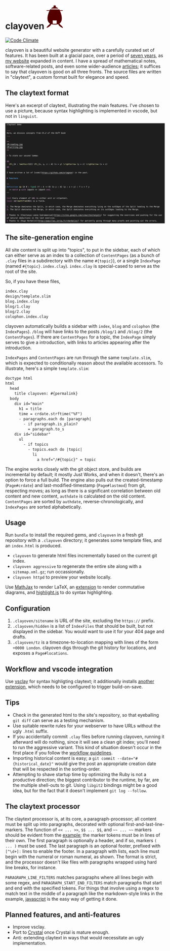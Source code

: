 # clayoven ![logo](assets/clayoven.png)

[![Code Climate](https://codeclimate.com/github/artagnon/clayoven.png)](https://codeclimate.com/github/artagnon/clayoven)

clayoven is a beautiful website generator with a carefully curated set of features. It has been built at a glacial pace, over a period of [seven years](https://github.com/artagnon/clayoven/commit/d4d40161e9f76dbe74078c669de9af698cf621d6), as [my website](https://artagnon.com) expanded in content. I have a spread of mathematical notes, software-related posts, and even some wider-audience [articles](https://artagnon.com/articles); it suffices to say that clayoven is good on all three fronts. The source files are written in "claytext", a custom format built for elegance and speed.

## The claytext format

Here's an excerpt of claytext, illustrating the main features. I've chosen to use a picture, because syntax highlighting is implemented in vscode, but not in `linguist`.

![vsclay demo](assets/vsclay-demo.png)

## The site-generation engine

All site content is split up into "topics", to put in the sidebar, each of which can either serve as an index to a collection of `ContentPages` (as a bunch of `.clay` files in a subdirectory with the name `#{topic}`), or a single `IndexPage` (named `#{topic}.index.clay`). `index.clay` is special-cased to serve as the root of the site.

So, if you have these files,

    index.clay
    design/template.slim
    blog.index.clay
    blog/1.clay
    blog/2.clay
    colophon.index.clay

clayoven automatically builds a sidebar with `index`, `blog` and `colophon` (the `IndexPages`). `/blog` will have links to the posts `/blog/1` and `/blog/2` (the `ContentPages`). If there are `ContentPages` for a topic, the `IndexPage` simply serves to give a introduction, with links to articles appearing after the introduction.

`IndexPages` and `ContentPages` are run through the same `template.slim`, which is expected to conditionally reason about the available accessors. To illustrate, here's a simple `template.slim`:

```slim
doctype html
html
  head
    title clayoven: #{permalink}
  body
    div id="main"
      h1 = title
      time = crdate.strftime("%F")
      - paragraphs.each do |paragraph|
        - if paragraph.is_plain?
          = paragraph.to_s
    div id="sidebar"
      ul
        - if topics
          - topics.each do |topic|
            li
              a href="/#{topic}" = topic
```

The engine works closely with the git object store, and builds are incremental by default; it mostly Just Works, and when it doesn't, there's an option to force a full build. The engine also pulls out the created-timestamp (`Page#crdate`) and last-modified-timestamp (`Page#lastmod`) from git, respecting moves; as long as there is a significant correlation between old content and new content, `authdate` is calculated on the old content. `ContentPages` are sorted by `authdate`, reverse-chronologically, and `IndexPages` are sorted alphabetically.

## Usage

Run `bundle` to install the required gems, and `clayoven` in a fresh git repository with a `.clayoven` directory; it generates some template files, and an `index.html` is produced.

- `clayoven` to generate html files incrementally based on the current git index.
- `clayoven aggressive` to regenerate the entire site along with a `sitemap.xml.gz`; run occassionally.
- `clayoven httpd` to preview your website locally.

Use [MathJax](https://www.mathjax.org) to render LaTeX, an [extension](https://github.com/sonoisa/XyJax) to render commutative diagrams, and [highlight.js](https://highlightjs.org) to do syntax highlighting.

## Configuration

1. `.clayoven/sitename` is URL of the site, excluding the `https://` prefix.
2. `.clayoven/hidden` is a list of `IndexFiles` that should be built, but not displayed in the sidebar. You would want to use it for your 404 page and drafts.
3. `.clayoven/tz` is a timezone-to-location mapping with lines of the form `+0000 London`. clayoven digs through the git history for locations, and exposes a `Page#locations`.

## Workflow and vscode integration

Use [vsclay](https://github.com/artagnon/vsclay) for syntax highligting claytext; it additionally installs [another extension](https://marketplace.visualstudio.com/items?itemName=Gruntfuggly.triggertaskonsave), which needs to be configured to trigger build-on-save.

## Tips

- Check in the generated html to the site's repository, so that eyeballing `git diff` can serve as a testing mechanism.
- Use suitable rewrite rules for your webserver to have URLs without the ugly `.html` suffix.
- If you accidentally commit `.clay` files before running clayoven, running it afterward will do nothing, since it will see a clean git index; you'll need to run the aggressive variant. This kind of situation doesn't occur in the first place if you follow the [workflow guidelines](/README.md#workflow-and-vscode-integration).
- Importing historical content is easy; a `git commit --date="#{historical_date}"` would give the post an appropriate creation date that will be respected in the sorting-order.
- Attempting to shave startup time by optimizing the Ruby is not a productive direction; the biggest contributor to the runtime, by far, are the multiple shell-outs to git. Using `libgit2` bindings might be a good idea, but for the fact that it doesn't implement `git log --follow`.

## The claytext processor

The claytext processor is, at its core, a paragraph-processor; all content must be split up into paragraphs, decorated with optional first-and-last-line-markers. The function of `<< ... >>`, `$$ ... $$`, and `~~ ... ~~` markers should be evident from the [example](/README.md#the-claytext-format); the marker tokens must be in lines of their own. The first paragraph is optionally a header, and if so, markers `( ... )` must be used. The last paragraph is an optional footer, prefixed with `[^\d+]:` lines to enable the footer. In a paragraph with lists, each line must begin with the numeral or roman numeral, as shown. The format is strict, and the processor doesn't like files with paragraphs wrapped using hard line breaks, for instance.

`PARAGRAPH_LINE_FILTERS` matches paragraphs where all lines begin with some regex, and `PARAGRAPH_START_END_FILTERS` match paragraphs that start and end with the specified tokens. For things that involve using a regex to match text in the middle of a paragraph like the markdown-style links in the example, [javascript](https://github.com/artagnon/artagnon.com/blob/master/design/claytext.js) is the easy way of getting it done.

## Planned features, and anti-features

- Improve vsclay.
- Port to [Crystal](https://crystal-lang.org/) once Crystal is mature enough.
- Anti: extending claytext in ways that would necessitate an ugly implementation.
